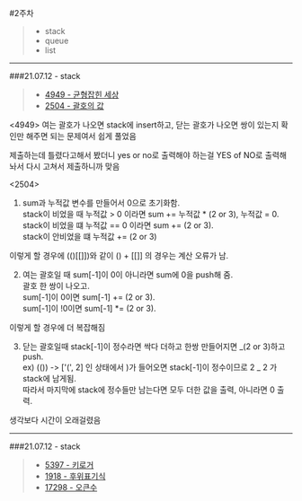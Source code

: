 #2주차

> - stack
> - queue
> - list

---

###21.07.12 - stack

> - [4949 - 균형잡힌 세상](https://www.acmicpc.net/problem/4949)
> - [2504 - 괄호의 값](https://www.acmicpc.net/problem/2504)

<4949>
여는 괄호가 나오면 stack에 insert하고,
닫는 괄호가 나오면 쌍이 있는지 확인만 해주면 되는 문제여서 쉽게 풀었음

제출하는데 틀렸다고해서 봤더니 yes or no로 출력해야 하는걸 YES of NO로 출력해놔서 다시 고쳐서 제출하니까 맞음

<2504>

1. sum과 누적값 변수를 만들어서 0으로 초기화함.  
   stack이 비었을 때 누적값 > 0 이라면 sum += 누적값 \* (2 or 3), 누적값 = 0.  
   stack이 비었을 떄 누적값 == 0 이라면 sum += (2 or 3).  
   stack이 안비었을 떄 누적값 += (2 or 3)

이렇게 할 경우에 (()[[]])와 같이 () + [[]] 의 경우는 계산 오류가 남.

2. 여는 괄호일 때 sum[-1]이 0이 아니라면 sum에 0을 push해 줌.  
   괄호 한 쌍이 나오고.  
   sum[-1]이 0이면 sum[-1] += (2 or 3).  
   sum[-1]이 !0이면 sum[-1] \*= (2 or 3).

이렇게 할 경우에 더 복잡해짐

3. 닫는 괄호일때 stack[-1]이 정수라면 싹다 더하고 한쌍 만들어지면 _(2 or 3)하고 push.  
   ex) (()) -> ['(', 2] 인 상태에서 )가 들어오면 stack[-1]이 정수이므로 2 _ 2 가 stack에 남게됨.  
   따라서 마지막에 stack에 정수들만 남는다면 모두 더한 값을 출력, 아니라면 0 출력.

생각보다 시간이 오래걸렸음

---

###21.07.12 - stack

> - [5397 - 키로거](https://www.acmicpc.net/problem/5397)
> - [1918 - 후위표기식](https://www.acmicpc.net/problem/1918)
> - [17298 - 오큰수](https://www.acmicpc.net/problem/17298)
